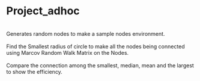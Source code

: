 # Project_adhoc

<br>Generates random nodes to make a sample nodes environment.</br>
<br>Find the Smallest radius of circle to make all the nodes being connected using Marcov Random Walk Matrix on the Nodes.</br>
<br>Compare the connection among the smallest, median, mean and the largest to show the efficiency.</br>
